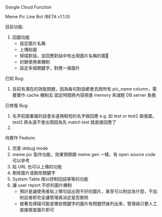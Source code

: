 Google Cloud Function

Meme Pic Line Bot (BETA v1.1.0)

目前功能:
1. 回圖功能
    - 設定圖片名稱
    - 上傳貼圖
    - 掃描對話，並回應對話中有出現圖片名稱的圖
    - 封鎖使用者機制
    - 設定多個關鍵字，對應一張圖片

已知 Bug:
1. 目前有潛在的效能問題，因為每句對話都會去撈所有 pic_name column，需要實作 cache 機制去
   固定時間將內容撈進 memory 來減輕 DB server 負擔


已修復 Bug:
1. 名字前面重複的話會永遠用較短的名字做回應
e.g. 如 test or test2 兩張圖，test2 將永遠不會出現因為先 match test 就直接回應了
2. 


待實作 Feature:
1. 完善 debug mode
2. meme pic 製作功能，效果預期跟 meme gen 一樣，有 open source code 可以參考 
3. 貼 URL 也可以上傳的功能
4. 刪除圖片或刪除關鍵字
5. System Table 用以控制回話等等的功能
6. 讓 user report 不好的圖片機制
    - 預計是讓使用者貼上哪句話出現不好的圖片，甚至可以附註為什麼，不加附註者即完全讓管理員決定是否刪除
    - 接著去掃描可能是哪些關鍵字的圖片有問題然後列出來，管理員只要人工直接檢查圖片即可